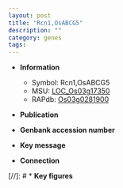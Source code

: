 ```yaml
---
layout: post
title: "Rcn1,OsABCG5"
description: ""
category: genes
tags: 
---
```


* **Information**  
    + Symbol: Rcn1,OsABCG5  
    + MSU: [LOC_Os03g17350](http://rice.uga.edu/cgi-bin/ORF_infopage.cgi?orf=LOC_Os03g17350)  
    + RAPdb: [Os03g0281900](http://rapdb.dna.affrc.go.jp/viewer/gbrowse_details/irgsp1?name=Os03g0281900)  

* **Publication**  

* **Genbank accession number**  

* **Key message**  

* **Connection**  

[//]: # * **Key figures**  



